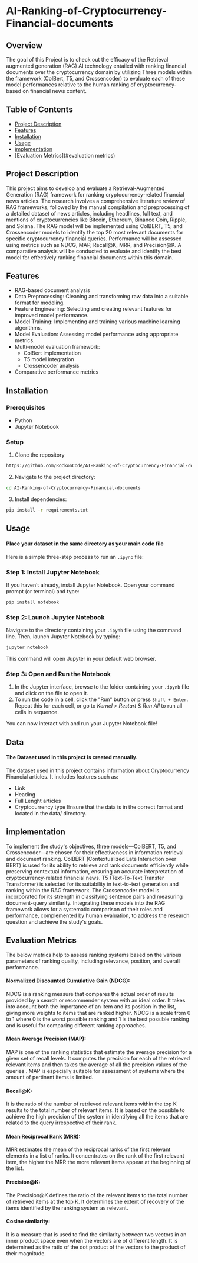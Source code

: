 
# AI-Ranking-of-Cryptocurrency-Financial-documents

## Overview
The goal of this Project is to check out the efficacy of the Retrieval augmented generation
(RAG) AI technology entailed with ranking financial documents over the cryptocurrency
domain by utilizing Three models within the framework (ColBert, T5, and Crossencoder) to
evaluate each of these model performances relative to the human ranking of cryptocurrency-
based on financial news content.

## Table of Contents
- [Project Description](#project-description)
- [Features](#features)
- [Installation](#installation)
- [Usage](#usage)
- [implementation](#implementaion)
- [Evaluation Metrics](#evaluation metrics)

## Project Description
This project aims to develop and evaluate a Retrieval-Augmented Generation (RAG) framework for ranking cryptocurrency-related financial news articles. The research involves a comprehensive literature review of RAG frameworks, followed by the manual compilation and preprocessing of a detailed dataset of news articles, including headlines, full text, and mentions of cryptocurrencies like Bitcoin, Ethereum, Binance Coin, Ripple, and Solana. The RAG model will be implemented using ColBERT, T5, and Crossencoder models to identify the top 20 most relevant documents for specific cryptocurrency financial queries. Performance will be assessed using metrics such as NDCG, MAP, Recall@K, MRR, and Precision@K. A comparative analysis will be conducted to evaluate and identify the best model for effectively ranking financial documents within this domain.

## Features
- RAG-based document analysis
- Data Preprocessing: Cleaning and transforming raw data into a suitable format for modeling.
- Feature Engineering: Selecting and creating relevant features for improved model performance.
- Model Training: Implementing and training various machine learning algorithms.
- Model Evaluation: Assessing model performance using appropriate metrics.
- Multi-model evaluation framework:
  - ColBert implementation
  - T5 model integration
  - Crossencoder analysis
- Comparative performance metrics

## Installation
### Prerequisites
- Python
- Jupyter Notebook

### Setup
1. Clone the repository
```bash
https://github.com/RockonCode/AI-Ranking-of-Cryptocurrency-Financial-documents.git
```
2.  Navigate to the project directory:
```bash
cd AI-Ranking-of-Cryptocurrency-Financial-documents
```
3. Install dependencies:
```bash
pip install -r requirements.txt
```

## Usage
#### Place your dataset in the same directory as your main code file
Here is a simple three-step process to run an `.ipynb` file:

### Step 1: Install Jupyter Notebook
If you haven’t already, install Jupyter Notebook. Open your command prompt (or terminal) and type:
```bash
pip install notebook
```

### Step 2: Launch Jupyter Notebook
Navigate to the directory containing your `.ipynb` file using the command line. Then, launch Jupyter Notebook by typing:
```bash
jupyter notebook
```
This command will open Jupyter in your default web browser.

### Step 3: Open and Run the Notebook
1. In the Jupyter interface, browse to the folder containing your `.ipynb` file and click on the file to open it.
2. To run the code in a cell, click the "Run" button or press `Shift + Enter`. Repeat this for each cell, or go to *Kernel* > *Restart & Run All* to run all cells in sequence.

You can now interact with and run your Jupyter Notebook file!


## Data
#### The Dataset used in this project is created manually. 
The dataset used in this project contains information about Cryptocurrency Financial articles. It includes features such as:

- Link
- Heading
- Full Lenght articles
- Cryptocurrency type
Ensure that the data is in the correct format and located in the data/ directory.

## implementation
To implement the study's objectives, three models—ColBERT, T5, and Crossencoder—are chosen for their effectiveness in information retrieval and document ranking. ColBERT (Contextualized Late Interaction over BERT) is used for its ability to retrieve and rank documents efficiently while preserving contextual information, ensuring an accurate interpretation of cryptocurrency-related financial news. T5 (Text-To-Text Transfer Transformer) is selected for its suitability in text-to-text generation and ranking within the RAG framework. The Crossencoder model is incorporated for its strength in classifying sentence pairs and measuring document-query similarity. Integrating these models into the RAG framework allows for a systematic comparison of their roles and performance, complemented by human evaluation, to address the research question and achieve the study's goals.

## Evaluation Metrics
The below metrics help to assess ranking systems based on the various parameters of
ranking quality, including relevance, position, and overall performance.

#### Normalized Discounted Cumulative Gain (NDCG): 
NDCG is a ranking measure that
compares the actual order of results provided by a search or recommender system with an
ideal order. It takes into account both the importance of an item and its position in the list,
giving more weights to items that are ranked higher. NDCG is a scale from 0 to 1 where 0 is the worst possible ranking and 1 is the best
possible ranking and is useful for comparing different ranking approaches.
#### Mean Average Precision (MAP):
 MAP is one of the ranking statistics that estimate the
average precision for a given set of recall levels. It computes the precision for each of the
retrieved relevant items and then takes the average of all the precision values of the queries
. MAP is especially suitable for assessment of systems where the
amount of pertinent items is limited.
#### Recall@K: 
It is the ratio of the number of retrieved relevant items within the top K results
to the total number of relevant items. It is based on the possible to achieve the high
precision of the system in identifying all the items that are related to the query irrespective
of their rank.
#### Mean Reciprocal Rank (MRR):
MRR estimates the mean of the reciprocal ranks of the
first relevant elements in a list of ranks. It concentrates on the rank
of the first relevant item, the higher the MRR the more relevant items appear at the
beginning of the list.
#### Precision@K: 
The Precision@K defines the ratio of the relevant items to the total number
of retrieved items at the top K. It determines the extent of recovery of the items identified
by the ranking system as relevant.
#### Cosine similarity: 
It is a measure that is used to find the similarity between two vectors
in an inner product space even when the vectors are of different length. It is determined
as the ratio of the dot product of the vectors to the product of their magnitude.
